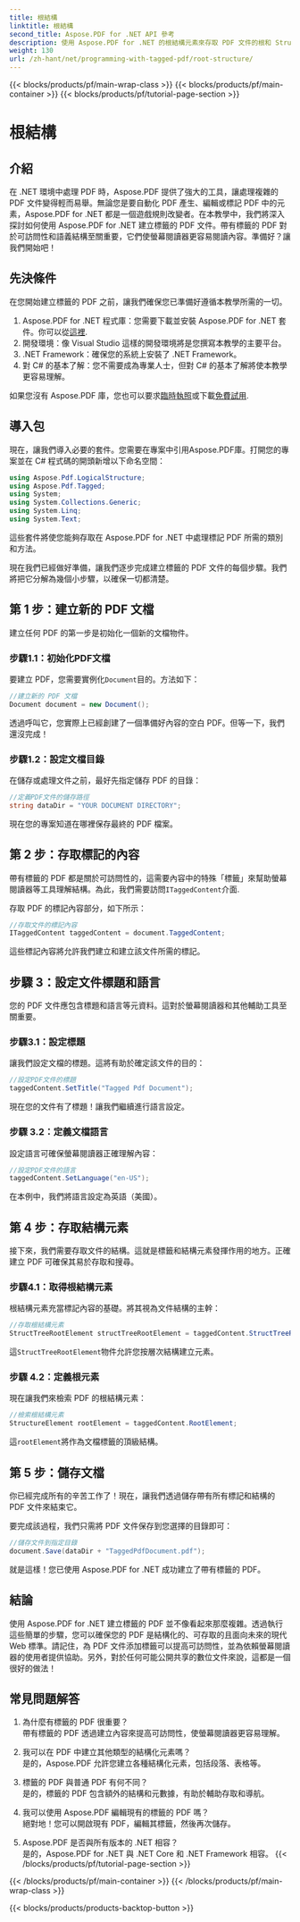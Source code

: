 ```yaml
---
title: 根結構
linktitle: 根結構
second_title: Aspose.PDF for .NET API 參考
description: 使用 Aspose.PDF for .NET 的根結構元素來存取 PDF 文件的根和 StructTreeRoot 物件的逐步指南。
weight: 130
url: /zh-hant/net/programming-with-tagged-pdf/root-structure/
---
```


{{< blocks/products/pf/main-wrap-class >}}
{{< blocks/products/pf/main-container >}}
{{< blocks/products/pf/tutorial-page-section >}}

# 根結構

## 介紹

在 .NET 環境中處理 PDF 時，Aspose.PDF 提供了強大的工具，讓處理複雜的 PDF 文件變得輕而易舉。無論您是要自動化 PDF 產生、編輯或標記 PDF 中的元素，Aspose.PDF for .NET 都是一個遊戲規則改變者。在本教學中，我們將深入探討如何使用 Aspose.PDF for .NET 建立標籤的 PDF 文件。帶有標籤的 PDF 對於可訪問性和語義結構至關重要，它們使螢幕閱讀器更容易閱讀內容。準備好？讓我們開始吧！

## 先決條件

在您開始建立標籤的 PDF 之前，讓我們確保您已準備好遵循本教學所需的一切。

1.  Aspose.PDF for .NET 程式庫：您需要下載並安裝 Aspose.PDF for .NET 套件。你可以從[這裡](https://releases.aspose.com/pdf/net/).
2. 開發環境：像 Visual Studio 這樣的開發環境將是您撰寫本教學的主要平台。
3. .NET Framework：確保您的系統上安裝了 .NET Framework。
4. 對 C# 的基本了解：您不需要成為專業人士，但對 C# 的基本了解將使本教學更容易理解。

如果您沒有 Aspose.PDF 庫，您也可以要求[臨時執照](https://purchase.aspose.com/temporary-license/)或下載[免費試用](https://releases.aspose.com/).

## 導入包

現在，讓我們導入必要的套件。您需要在專案中引用Aspose.PDF庫。打開您的專案並在 C# 程式碼的開頭新增以下命名空間：

```csharp
using Aspose.Pdf.LogicalStructure;
using Aspose.Pdf.Tagged;
using System;
using System.Collections.Generic;
using System.Linq;
using System.Text;
```

這些套件將使您能夠存取在 Aspose.PDF for .NET 中處理標記 PDF 所需的類別和方法。

現在我們已經做好準備，讓我們逐步完成建立標籤的 PDF 文件的每個步驟。我們將把它分解為幾個小步驟，以確保一切都清楚。

## 第 1 步：建立新的 PDF 文檔

建立任何 PDF 的第一步是初始化一個新的文檔物件。

### 步驟1.1：初始化PDF文檔
要建立 PDF，您需要實例化`Document`目的。方法如下：

```csharp
//建立新的 PDF 文檔
Document document = new Document();
```

透過呼叫它，您實際上已經創建了一個準備好內容的空白 PDF。但等一下，我們還沒完成！

### 步驟1.2：設定文檔目錄
在儲存或處理文件之前，最好先指定儲存 PDF 的目錄：

```csharp
//定義PDF文件的儲存路徑
string dataDir = "YOUR DOCUMENT DIRECTORY";
```

現在您的專案知道在哪裡保存最終的 PDF 檔案。

## 第 2 步：存取標記的內容

帶有標籤的 PDF 都是關於可訪問性的，這需要內容中的特殊「標籤」來幫助螢幕閱讀器等工具理解結構。為此，我們需要訪問`ITaggedContent`介面.

存取 PDF 的標記內容部分，如下所示：

```csharp
//存取文件的標記內容
ITaggedContent taggedContent = document.TaggedContent;
```

這些標記內容將允許我們建立和建立該文件所需的標記。

## 步驟 3：設定文件標題和語言

您的 PDF 文件應包含標題和語言等元資料。這對於螢幕閱讀器和其他輔助工具至關重要。

### 步驟3.1：設定標題
讓我們設定文檔的標題。這將有助於確定該文件的目的：

```csharp
//設定PDF文件的標題
taggedContent.SetTitle("Tagged Pdf Document");
```

現在您的文件有了標題！讓我們繼續進行語言設定。

### 步驟 3.2：定義文檔語言
設定語言可確保螢幕閱讀器正確理解內容：

```csharp
//設定PDF文件的語言
taggedContent.SetLanguage("en-US");
```

在本例中，我們將語言設定為英語（美國）。

## 第 4 步：存取結構元素

接下來，我們需要存取文件的結構。這就是標籤和結構元素發揮作用的地方。正確建立 PDF 可確保其易於存取和搜尋。

### 步驟4.1：取得根結構元素
根結構元素充當標記內容的基礎。將其視為文件結構的主幹：

```csharp
//存取根結構元素
StructTreeRootElement structTreeRootElement = taggedContent.StructTreeRootElement;
```

這`StructTreeRootElement`物件允許您按層次結構建立元素。

### 步驟 4.2：定義根元素
現在讓我們來檢索 PDF 的根結構元素：

```csharp
//檢索根結構元素
StructureElement rootElement = taggedContent.RootElement;
```

這`rootElement`將作為文檔標籤的頂級結構。

## 第 5 步：儲存文檔

你已經完成所有的辛苦工作了！現在，讓我們透過儲存帶有所有標記和結構的 PDF 文件來結束它。

要完成該過程，我們只需將 PDF 文件保存到您選擇的目錄即可：

```csharp
//儲存文件到指定目錄
document.Save(dataDir + "TaggedPdfDocument.pdf");
```

就是這樣！您已使用 Aspose.PDF for .NET 成功建立了帶有標籤的 PDF。 

## 結論

使用 Aspose.PDF for .NET 建立標籤的 PDF 並不像看起來那麼複雜。透過執行這些簡單的步驟，您可以確保您的 PDF 是結構化的、可存取的且面向未來的現代 Web 標準。請記住，為 PDF 文件添加標籤可以提高可訪問性，並為依賴螢幕閱讀器的使用者提供協助。另外，對於任何可能公開共享的數位文件來說，這都是一個很好的做法！

## 常見問題解答

1. 為什麼有標籤的 PDF 很重要？  
   帶有標籤的 PDF 透過建立內容來提高可訪問性，使螢幕閱讀器更容易理解。

2. 我可以在 PDF 中建立其他類型的結構化元素嗎？  
   是的，Aspose.PDF 允許您建立各種結構化元素，包括段落、表格等。

3. 標籤的 PDF 與普通 PDF 有何不同？  
   是的，標籤的 PDF 包含額外的結構和元數據，有助於輔助存取和導航。

4. 我可以使用 Aspose.PDF 編輯現有的標籤的 PDF 嗎？  
   絕對地！您可以開啟現有 PDF，編輯其標籤，然後再次儲存。

5. Aspose.PDF 是否與所有版本的 .NET 相容？  
   是的，Aspose.PDF for .NET 與 .NET Core 和 .NET Framework 相容。
{{< /blocks/products/pf/tutorial-page-section >}}

{{< /blocks/products/pf/main-container >}}
{{< /blocks/products/pf/main-wrap-class >}}

{{< blocks/products/products-backtop-button >}}
